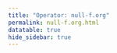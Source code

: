 ```yaml
---
title: "Operator: null-f.org"
permalink: null-f.org.html
datatable: true
hide_sidebar: true
---
```


<div>                        <script type="text/javascript">window.PlotlyConfig = {MathJaxConfig: 'local'};</script>
        <script charset="utf-8" src="https://cdn.plot.ly/plotly-2.20.0.min.js"></script>                <div id="c2c6d081-e515-4c2a-aa4f-e7578ab627fa" class="plotly-graph-div" style="height:100%; width:100%;"></div>            <script type="text/javascript">                                    window.PLOTLYENV=window.PLOTLYENV || {};                                    if (document.getElementById("c2c6d081-e515-4c2a-aa4f-e7578ab627fa")) {                    Plotly.newPlot(                        "c2c6d081-e515-4c2a-aa4f-e7578ab627fa",                        [{"name":"exit probability (%)","x":["2024-11-09","2024-11-10","2024-11-11","2024-11-12","2024-11-13","2024-11-14","2024-11-15","2024-11-16","2024-11-17","2024-11-18","2024-11-19","2024-11-20","2024-11-21","2024-11-22","2024-11-23","2024-11-24","2024-11-25","2024-11-26","2024-11-27","2024-11-28","2024-11-29","2024-11-30","2024-12-01","2024-12-02","2024-12-03","2024-12-04","2024-12-05","2024-12-06","2024-12-07","2024-12-08","2024-12-09","2024-12-10","2024-12-11","2024-12-12","2024-12-13","2024-12-14","2024-12-15","2024-12-16"],"y":[0.0,0.0,0.0,0.0,0.0,0.0,0.0,0.0,0.0,0.0,0.0,0.0,0.0,0.0,0.0,0.0,0.0,0.0,0.0,0.0,0.0,0.0,0.0,0.0,0.0,0.0,0.0,0.0,0.0,0.0,0.0,0.0,0.0,0.0,0.0,0.0,0.0,0.0],"type":"scatter","xaxis":"x","yaxis":"y"},{"name":"guard probability (%)","x":["2024-11-09","2024-11-10","2024-11-11","2024-11-12","2024-11-13","2024-11-14","2024-11-15","2024-11-16","2024-11-17","2024-11-18","2024-11-19","2024-11-20","2024-11-21","2024-11-22","2024-11-23","2024-11-24","2024-11-25","2024-11-26","2024-11-27","2024-11-28","2024-11-29","2024-11-30","2024-12-01","2024-12-02","2024-12-03","2024-12-04","2024-12-05","2024-12-06","2024-12-07","2024-12-08","2024-12-09","2024-12-10","2024-12-11","2024-12-12","2024-12-13","2024-12-14","2024-12-15","2024-12-16"],"y":[0.0,0.0,0.0,0.0,0.0,0.0,0.0,0.0,0.0,0.0,0.0,0.0,0.0,0.0,0.0,0.0,0.0,0.0,0.0,0.0,0.0,0.0,0.0,0.0,0.0,0.0,0.0,0.0,0.13,0.14,0.15,0.16,0.18,0.18,0.13,0.13,0.15,0.15],"type":"scatter","xaxis":"x","yaxis":"y"},{"name":"advertised bandwidth","x":["2024-11-09","2024-11-10","2024-11-11","2024-11-12","2024-11-13","2024-11-14","2024-11-15","2024-11-16","2024-11-17","2024-11-18","2024-11-19","2024-11-20","2024-11-21","2024-11-22","2024-11-23","2024-11-24","2024-11-25","2024-11-26","2024-11-27","2024-11-28","2024-11-29","2024-11-30","2024-12-01","2024-12-02","2024-12-03","2024-12-04","2024-12-05","2024-12-06","2024-12-07","2024-12-08","2024-12-09","2024-12-10","2024-12-11","2024-12-12","2024-12-13","2024-12-14","2024-12-15","2024-12-16"],"y":[0.0,0.02,0.02,0.02,0.02,0.02,0.03,0.03,0.03,0.04,0.04,0.07,0.1,0.1,0.18,0.18,0.22,0.22,0.22,0.4,0.46,0.84,0.89,1.0,1.06,1.14,1.39,1.41,1.55,1.56,1.56,1.62,1.62,1.58,1.58,2.1,2.14,2.14],"type":"scatter","xaxis":"x","yaxis":"y2"}],                        {"template":{"data":{"histogram2dcontour":[{"type":"histogram2dcontour","colorbar":{"outlinewidth":0,"ticks":""},"colorscale":[[0.0,"#0d0887"],[0.1111111111111111,"#46039f"],[0.2222222222222222,"#7201a8"],[0.3333333333333333,"#9c179e"],[0.4444444444444444,"#bd3786"],[0.5555555555555556,"#d8576b"],[0.6666666666666666,"#ed7953"],[0.7777777777777778,"#fb9f3a"],[0.8888888888888888,"#fdca26"],[1.0,"#f0f921"]]}],"choropleth":[{"type":"choropleth","colorbar":{"outlinewidth":0,"ticks":""}}],"histogram2d":[{"type":"histogram2d","colorbar":{"outlinewidth":0,"ticks":""},"colorscale":[[0.0,"#0d0887"],[0.1111111111111111,"#46039f"],[0.2222222222222222,"#7201a8"],[0.3333333333333333,"#9c179e"],[0.4444444444444444,"#bd3786"],[0.5555555555555556,"#d8576b"],[0.6666666666666666,"#ed7953"],[0.7777777777777778,"#fb9f3a"],[0.8888888888888888,"#fdca26"],[1.0,"#f0f921"]]}],"heatmap":[{"type":"heatmap","colorbar":{"outlinewidth":0,"ticks":""},"colorscale":[[0.0,"#0d0887"],[0.1111111111111111,"#46039f"],[0.2222222222222222,"#7201a8"],[0.3333333333333333,"#9c179e"],[0.4444444444444444,"#bd3786"],[0.5555555555555556,"#d8576b"],[0.6666666666666666,"#ed7953"],[0.7777777777777778,"#fb9f3a"],[0.8888888888888888,"#fdca26"],[1.0,"#f0f921"]]}],"heatmapgl":[{"type":"heatmapgl","colorbar":{"outlinewidth":0,"ticks":""},"colorscale":[[0.0,"#0d0887"],[0.1111111111111111,"#46039f"],[0.2222222222222222,"#7201a8"],[0.3333333333333333,"#9c179e"],[0.4444444444444444,"#bd3786"],[0.5555555555555556,"#d8576b"],[0.6666666666666666,"#ed7953"],[0.7777777777777778,"#fb9f3a"],[0.8888888888888888,"#fdca26"],[1.0,"#f0f921"]]}],"contourcarpet":[{"type":"contourcarpet","colorbar":{"outlinewidth":0,"ticks":""}}],"contour":[{"type":"contour","colorbar":{"outlinewidth":0,"ticks":""},"colorscale":[[0.0,"#0d0887"],[0.1111111111111111,"#46039f"],[0.2222222222222222,"#7201a8"],[0.3333333333333333,"#9c179e"],[0.4444444444444444,"#bd3786"],[0.5555555555555556,"#d8576b"],[0.6666666666666666,"#ed7953"],[0.7777777777777778,"#fb9f3a"],[0.8888888888888888,"#fdca26"],[1.0,"#f0f921"]]}],"surface":[{"type":"surface","colorbar":{"outlinewidth":0,"ticks":""},"colorscale":[[0.0,"#0d0887"],[0.1111111111111111,"#46039f"],[0.2222222222222222,"#7201a8"],[0.3333333333333333,"#9c179e"],[0.4444444444444444,"#bd3786"],[0.5555555555555556,"#d8576b"],[0.6666666666666666,"#ed7953"],[0.7777777777777778,"#fb9f3a"],[0.8888888888888888,"#fdca26"],[1.0,"#f0f921"]]}],"mesh3d":[{"type":"mesh3d","colorbar":{"outlinewidth":0,"ticks":""}}],"scatter":[{"fillpattern":{"fillmode":"overlay","size":10,"solidity":0.2},"type":"scatter"}],"parcoords":[{"type":"parcoords","line":{"colorbar":{"outlinewidth":0,"ticks":""}}}],"scatterpolargl":[{"type":"scatterpolargl","marker":{"colorbar":{"outlinewidth":0,"ticks":""}}}],"bar":[{"error_x":{"color":"#2a3f5f"},"error_y":{"color":"#2a3f5f"},"marker":{"line":{"color":"#E5ECF6","width":0.5},"pattern":{"fillmode":"overlay","size":10,"solidity":0.2}},"type":"bar"}],"scattergeo":[{"type":"scattergeo","marker":{"colorbar":{"outlinewidth":0,"ticks":""}}}],"scatterpolar":[{"type":"scatterpolar","marker":{"colorbar":{"outlinewidth":0,"ticks":""}}}],"histogram":[{"marker":{"pattern":{"fillmode":"overlay","size":10,"solidity":0.2}},"type":"histogram"}],"scattergl":[{"type":"scattergl","marker":{"colorbar":{"outlinewidth":0,"ticks":""}}}],"scatter3d":[{"type":"scatter3d","line":{"colorbar":{"outlinewidth":0,"ticks":""}},"marker":{"colorbar":{"outlinewidth":0,"ticks":""}}}],"scattermapbox":[{"type":"scattermapbox","marker":{"colorbar":{"outlinewidth":0,"ticks":""}}}],"scatterternary":[{"type":"scatterternary","marker":{"colorbar":{"outlinewidth":0,"ticks":""}}}],"scattercarpet":[{"type":"scattercarpet","marker":{"colorbar":{"outlinewidth":0,"ticks":""}}}],"carpet":[{"aaxis":{"endlinecolor":"#2a3f5f","gridcolor":"white","linecolor":"white","minorgridcolor":"white","startlinecolor":"#2a3f5f"},"baxis":{"endlinecolor":"#2a3f5f","gridcolor":"white","linecolor":"white","minorgridcolor":"white","startlinecolor":"#2a3f5f"},"type":"carpet"}],"table":[{"cells":{"fill":{"color":"#EBF0F8"},"line":{"color":"white"}},"header":{"fill":{"color":"#C8D4E3"},"line":{"color":"white"}},"type":"table"}],"barpolar":[{"marker":{"line":{"color":"#E5ECF6","width":0.5},"pattern":{"fillmode":"overlay","size":10,"solidity":0.2}},"type":"barpolar"}],"pie":[{"automargin":true,"type":"pie"}]},"layout":{"autotypenumbers":"strict","colorway":["#636efa","#EF553B","#00cc96","#ab63fa","#FFA15A","#19d3f3","#FF6692","#B6E880","#FF97FF","#FECB52"],"font":{"color":"#2a3f5f"},"hovermode":"closest","hoverlabel":{"align":"left"},"paper_bgcolor":"white","plot_bgcolor":"#E5ECF6","polar":{"bgcolor":"#E5ECF6","angularaxis":{"gridcolor":"white","linecolor":"white","ticks":""},"radialaxis":{"gridcolor":"white","linecolor":"white","ticks":""}},"ternary":{"bgcolor":"#E5ECF6","aaxis":{"gridcolor":"white","linecolor":"white","ticks":""},"baxis":{"gridcolor":"white","linecolor":"white","ticks":""},"caxis":{"gridcolor":"white","linecolor":"white","ticks":""}},"coloraxis":{"colorbar":{"outlinewidth":0,"ticks":""}},"colorscale":{"sequential":[[0.0,"#0d0887"],[0.1111111111111111,"#46039f"],[0.2222222222222222,"#7201a8"],[0.3333333333333333,"#9c179e"],[0.4444444444444444,"#bd3786"],[0.5555555555555556,"#d8576b"],[0.6666666666666666,"#ed7953"],[0.7777777777777778,"#fb9f3a"],[0.8888888888888888,"#fdca26"],[1.0,"#f0f921"]],"sequentialminus":[[0.0,"#0d0887"],[0.1111111111111111,"#46039f"],[0.2222222222222222,"#7201a8"],[0.3333333333333333,"#9c179e"],[0.4444444444444444,"#bd3786"],[0.5555555555555556,"#d8576b"],[0.6666666666666666,"#ed7953"],[0.7777777777777778,"#fb9f3a"],[0.8888888888888888,"#fdca26"],[1.0,"#f0f921"]],"diverging":[[0,"#8e0152"],[0.1,"#c51b7d"],[0.2,"#de77ae"],[0.3,"#f1b6da"],[0.4,"#fde0ef"],[0.5,"#f7f7f7"],[0.6,"#e6f5d0"],[0.7,"#b8e186"],[0.8,"#7fbc41"],[0.9,"#4d9221"],[1,"#276419"]]},"xaxis":{"gridcolor":"white","linecolor":"white","ticks":"","title":{"standoff":15},"zerolinecolor":"white","automargin":true,"zerolinewidth":2},"yaxis":{"gridcolor":"white","linecolor":"white","ticks":"","title":{"standoff":15},"zerolinecolor":"white","automargin":true,"zerolinewidth":2},"scene":{"xaxis":{"backgroundcolor":"#E5ECF6","gridcolor":"white","linecolor":"white","showbackground":true,"ticks":"","zerolinecolor":"white","gridwidth":2},"yaxis":{"backgroundcolor":"#E5ECF6","gridcolor":"white","linecolor":"white","showbackground":true,"ticks":"","zerolinecolor":"white","gridwidth":2},"zaxis":{"backgroundcolor":"#E5ECF6","gridcolor":"white","linecolor":"white","showbackground":true,"ticks":"","zerolinecolor":"white","gridwidth":2}},"shapedefaults":{"line":{"color":"#2a3f5f"}},"annotationdefaults":{"arrowcolor":"#2a3f5f","arrowhead":0,"arrowwidth":1},"geo":{"bgcolor":"white","landcolor":"#E5ECF6","subunitcolor":"white","showland":true,"showlakes":true,"lakecolor":"white"},"title":{"x":0.05},"mapbox":{"style":"light"}}},"xaxis":{"anchor":"y","domain":[0.0,0.94],"rangeselector":{"buttons":[{"count":7,"label":"week","step":"day","stepmode":"backward"},{"count":1,"label":"month","step":"month","stepmode":"backward"},{"count":6,"label":"6 months","step":"month","stepmode":"backward"},{"count":1,"label":"year","step":"year","stepmode":"backward"},{"step":"all"}]}},"yaxis":{"anchor":"x","domain":[0.0,1.0],"title":{"text":"exit / guard probability"},"ticksuffix":"%","rangemode":"nonnegative"},"yaxis2":{"anchor":"x","overlaying":"y","side":"right","title":{"text":"advertised bandwidth"},"ticksuffix":" Gbit/s","rangemode":"nonnegative"},"hovermode":"x"},                        {"responsive": true}                    )                };                            </script>        </div>

Only proven relays are included in the graph and table. A proven relay claims to be part of a domain
and can be verified to be part of it via the
["well-known" URL or DNS records](https://nusenu.github.io/ContactInfo-Information-Sharing-Specification/#proof).

<div class="datatable-begin"></div>

| Nickname                                                          |   Mbit/s | Exit   | IPv4                                                     | IPv6                                                                                             | First Seen   | Tor Version   | AS Name                                    |
|:------------------------------------------------------------------|---------:|:-------|:---------------------------------------------------------|:-------------------------------------------------------------------------------------------------|:-------------|:--------------|:-------------------------------------------|
| [chlorine](w/relay/03DDCFE6A89ACB576D2B0304E25516C2E89417C8.html) |       59 | N      | [23.184.48.48](https://stat.ripe.net/23.184.48.48)       | [2602:fc24:18:30d2::1](https://stat.ripe.net/2602:fc24:18:30d2::1)                               | 2024-11-09   | 0.4.8.13      | [IncogNET LLC](w/as_number/AS210630)       |
| [ozone](w/relay/04743BDBF750E75477ACDE3861BD8FBF53D1C9EE.html)    |       56 | N      | [107.174.34.30](https://stat.ripe.net/107.174.34.30)     | None                                                                                             | 2024-12-12   | 0.4.8.13      | [HostPapa](w/as_number/AS36352)            |
| [titanium](w/relay/1EC4FAEC2478CCC13F71AA6C43285A467E23137D.html) |      200 | N      | [2.59.254.198](https://stat.ripe.net/2.59.254.198)       | [2a06:5b83:2:4::c7f6:a7d2](https://stat.ripe.net/2a06:5b83:2:4::c7f6:a7d2)                       | 2024-11-28   | 0.4.8.10      | [HostSlim B.V.](w/as_number/AS207083)      |
| [ruby](w/relay/2B0FCB3B12FBA42B173ED4342CF3E05B3CFCB1BF.html)     |       91 | N      | [185.85.241.119](https://stat.ripe.net/185.85.241.119)   | None                                                                                             | 2024-11-27   | 0.4.8.10      | [MASSIVEGRID LTD](w/as_number/AS49683)     |
| [titanium](w/relay/32B5554252A245C07F2DDE73913AD3EFA109E7ED.html) |      209 | N      | [2.59.254.198](https://stat.ripe.net/2.59.254.198)       | [2a06:5b83:2:4::c7f6:a7d2](https://stat.ripe.net/2a06:5b83:2:4::c7f6:a7d2)                       | 2024-11-28   | 0.4.8.10      | [HostSlim B.V.](w/as_number/AS207083)      |
| [carbon](w/relay/355601DA1CC47391F0FF78804174854E1399ECC3.html)   |       22 | N      | [205.185.127.180](https://stat.ripe.net/205.185.127.180) | [2605:6400:20:b0:c05d:ccd4:db99:babe](https://stat.ripe.net/2605:6400:20:b0:c05d:ccd4:db99:babe) | 2024-11-20   | 0.4.8.13      | [FranTech Solutions](w/as_number/AS53667)  |
| [chlorine](w/relay/3A1FD858806C5785602750124FA6160890C82C62.html) |       32 | N      | [23.184.48.48](https://stat.ripe.net/23.184.48.48)       | [2602:fc24:18:30d2::1](https://stat.ripe.net/2602:fc24:18:30d2::1)                               | 2024-11-28   | 0.4.8.13      | [IncogNET LLC](w/as_number/AS210630)       |
| [granite](w/relay/48DBBAFB0B2613A415F9B5D62069632DD008A026.html)  |      120 | N      | [45.141.215.226](https://stat.ripe.net/45.141.215.226)   | [2a12:a800:2:1:45:141:215:226](https://stat.ripe.net/2a12:a800:2:1:45:141:215:226)               | 2024-11-22   | 0.4.8.10      | [1337 Services GmbH](w/as_number/AS210558) |
| [angel](w/relay/490A07424D84A8A0D0895CBBAB1B418B66D0CCF7.html)    |       21 | N      | [108.181.21.99](https://stat.ripe.net/108.181.21.99)     | [2604:6600::4ce](https://stat.ripe.net/2604:6600::4ce)                                           | 2024-12-12   | 0.4.8.13      | [Psychz Networks](w/as_number/AS40676)     |
| [ozone](w/relay/4CCD0BBF3B24D23CFB3CAB74999477327A06BFBA.html)    |       39 | N      | [107.174.34.30](https://stat.ripe.net/107.174.34.30)     | None                                                                                             | 2024-11-18   | 0.4.8.13      | [HostPapa](w/as_number/AS36352)            |
| [granite](w/relay/585F91724DD4950CC1BCB59FF90DEA8ECA8D5A1D.html)  |       54 | N      | [45.141.215.226](https://stat.ripe.net/45.141.215.226)   | [2a12:a800:2:1:45:141:215:226](https://stat.ripe.net/2a12:a800:2:1:45:141:215:226)               | 2024-12-12   | 0.4.8.10      | [1337 Services GmbH](w/as_number/AS210558) |
| [granite](w/relay/59D28F584EE49ECE0922C896E6098233CDDDFA2A.html)  |      119 | N      | [45.141.215.226](https://stat.ripe.net/45.141.215.226)   | [2a12:a800:2:1:45:141:215:226](https://stat.ripe.net/2a12:a800:2:1:45:141:215:226)               | 2024-11-22   | 0.4.8.10      | [1337 Services GmbH](w/as_number/AS210558) |
| [chlorine](w/relay/5B01F84561DB81C0D985899B2BB5A9E7E92541D6.html) |       59 | N      | [23.184.48.48](https://stat.ripe.net/23.184.48.48)       | [2602:fc24:18:30d2::1](https://stat.ripe.net/2602:fc24:18:30d2::1)                               | 2024-12-12   | 0.4.8.13      | [IncogNET LLC](w/as_number/AS210630)       |
| [angel](w/relay/6575A489E8A41EEEAA44B9B16EC3D0F5D3414B20.html)    |       17 | N      | [108.181.21.99](https://stat.ripe.net/108.181.21.99)     | [2604:6600::4ce](https://stat.ripe.net/2604:6600::4ce)                                           | 2024-12-12   | 0.4.8.13      | [Psychz Networks](w/as_number/AS40676)     |
| [granite](w/relay/6F60C79EA9A2542B0CD3F8E78DDC04A073F7C7A1.html)  |       42 | N      | [45.141.215.226](https://stat.ripe.net/45.141.215.226)   | [2a12:a800:2:1:45:141:215:226](https://stat.ripe.net/2a12:a800:2:1:45:141:215:226)               | 2024-12-12   | 0.4.8.10      | [1337 Services GmbH](w/as_number/AS210558) |
| [carbon](w/relay/733A3B34BAFB6522D3FA391EE260F9CCFD13E752.html)   |       22 | N      | [205.185.127.180](https://stat.ripe.net/205.185.127.180) | [2605:6400:20:b0:c05d:ccd4:db99:babe](https://stat.ripe.net/2605:6400:20:b0:c05d:ccd4:db99:babe) | 2024-11-27   | 0.4.8.13      | [FranTech Solutions](w/as_number/AS53667)  |
| [granite](w/relay/7514A25C504B379A9C8B2D82443A77CB5133B633.html)  |       78 | N      | [45.141.215.226](https://stat.ripe.net/45.141.215.226)   | [2a12:a800:2:1:45:141:215:226](https://stat.ripe.net/2a12:a800:2:1:45:141:215:226)               | 2024-11-27   | 0.4.8.10      | [1337 Services GmbH](w/as_number/AS210558) |
| [ruby](w/relay/753243BE8ADFC2C0481DFF8C965865FFD83D8D96.html)     |      100 | N      | [185.85.241.119](https://stat.ripe.net/185.85.241.119)   | None                                                                                             | 2024-11-27   | 0.4.8.10      | [MASSIVEGRID LTD](w/as_number/AS49683)     |
| [carbon](w/relay/810114F155FBF1C989CC011ED1E624608763D681.html)   |       28 | N      | [205.185.127.180](https://stat.ripe.net/205.185.127.180) | [2605:6400:20:b0:c05d:ccd4:db99:babe](https://stat.ripe.net/2605:6400:20:b0:c05d:ccd4:db99:babe) | 2024-11-20   | 0.4.8.13      | [FranTech Solutions](w/as_number/AS53667)  |
| [granite](w/relay/863C7AC7342C05D511A3609091D15CF0311E4C75.html)  |       41 | N      | [45.141.215.226](https://stat.ripe.net/45.141.215.226)   | [2a12:a800:2:1:45:141:215:226](https://stat.ripe.net/2a12:a800:2:1:45:141:215:226)               | 2024-12-12   | 0.4.8.10      | [1337 Services GmbH](w/as_number/AS210558) |
| [granite](w/relay/87186CE6DD0EB4A70A574FE59F509A6EF0D1553A.html)  |       40 | N      | [45.141.215.226](https://stat.ripe.net/45.141.215.226)   | [2a12:a800:2:1:45:141:215:226](https://stat.ripe.net/2a12:a800:2:1:45:141:215:226)               | 2024-12-12   | 0.4.8.10      | [1337 Services GmbH](w/as_number/AS210558) |
| [chlorine](w/relay/8B971DF7925287FC90AD437F0CA702756EDA5CE2.html) |       25 | N      | [23.184.48.48](https://stat.ripe.net/23.184.48.48)       | [2602:fc24:18:30d2::1](https://stat.ripe.net/2602:fc24:18:30d2::1)                               | 2024-12-12   | 0.4.8.13      | [IncogNET LLC](w/as_number/AS210630)       |
| [ozone](w/relay/950A888EE8E0C08B2666ED6EB42AB17E27186070.html)    |       47 | N      | [107.174.34.30](https://stat.ripe.net/107.174.34.30)     | None                                                                                             | 2024-12-12   | 0.4.8.13      | [HostPapa](w/as_number/AS36352)            |
| [ozone](w/relay/A4463BE16E61D055904F7F62068B6D4E2DF90749.html)    |       28 | N      | [107.174.34.30](https://stat.ripe.net/107.174.34.30)     | None                                                                                             | 2024-12-12   | 0.4.8.13      | [HostPapa](w/as_number/AS36352)            |
| [granite](w/relay/B4CA653657FBE0B4A951F51FC42D9DB10AD51485.html)  |       58 | N      | [45.141.215.226](https://stat.ripe.net/45.141.215.226)   | [2a12:a800:2:1:45:141:215:226](https://stat.ripe.net/2a12:a800:2:1:45:141:215:226)               | 2024-12-12   | 0.4.8.10      | [1337 Services GmbH](w/as_number/AS210558) |
| [titanium](w/relay/B9206059AE65B28BACDD44646F0D5DE6F933EB86.html) |      199 | N      | [2.59.254.198](https://stat.ripe.net/2.59.254.198)       | [2a06:5b83:2:4::c7f6:a7d2](https://stat.ripe.net/2a06:5b83:2:4::c7f6:a7d2)                       | 2024-11-28   | 0.4.8.10      | [HostSlim B.V.](w/as_number/AS207083)      |
| [ozone](w/relay/B97FDD31C9096E22E37F22F07ECF96C44696B248.html)    |       38 | N      | [107.174.34.30](https://stat.ripe.net/107.174.34.30)     | None                                                                                             | 2024-11-28   | 0.4.8.13      | [HostPapa](w/as_number/AS36352)            |
| [chlorine](w/relay/C3296D88B0121350BB3A3A610FCE639968A719F2.html) |       22 | N      | [23.184.48.48](https://stat.ripe.net/23.184.48.48)       | [2602:fc24:18:30d2::1](https://stat.ripe.net/2602:fc24:18:30d2::1)                               | 2024-12-12   | 0.4.8.13      | [IncogNET LLC](w/as_number/AS210630)       |
| [angel](w/relay/C78A62E01398A147C1978D78F2E265EA8CB3D945.html)    |       14 | N      | [108.181.21.99](https://stat.ripe.net/108.181.21.99)     | [2604:6600::4ce](https://stat.ripe.net/2604:6600::4ce)                                           | 2024-12-12   | 0.4.8.13      | [Psychz Networks](w/as_number/AS40676)     |
| [angel](w/relay/DA1D5B446D2C158AC26B5793BDF7C409C978272C.html)    |       19 | N      | [108.181.21.99](https://stat.ripe.net/108.181.21.99)     | [2604:6600::4ce](https://stat.ripe.net/2604:6600::4ce)                                           | 2024-12-12   | 0.4.8.13      | [Psychz Networks](w/as_number/AS40676)     |
| [angel](w/relay/DD0DC55CD2BEDB21A9070B53D2CBD59C29D7B77C.html)    |       19 | N      | [108.181.21.99](https://stat.ripe.net/108.181.21.99)     | [2604:6600::4ce](https://stat.ripe.net/2604:6600::4ce)                                           | 2024-12-12   | 0.4.8.13      | [Psychz Networks](w/as_number/AS40676)     |
| [granite](w/relay/FADE61722762DD17D016E55C120E1EC547EDE6B1.html)  |      103 | N      | [45.141.215.226](https://stat.ripe.net/45.141.215.226)   | [2a12:a800:2:1:45:141:215:226](https://stat.ripe.net/2a12:a800:2:1:45:141:215:226)               | 2024-11-27   | 0.4.8.10      | [1337 Services GmbH](w/as_number/AS210558) |
| [ruby](w/relay/FBB0C9E5C07025371620F8C4795D3AD4FE966664.html)     |      110 | N      | [185.85.241.119](https://stat.ripe.net/185.85.241.119)   | None                                                                                             | 2024-11-27   | 0.4.8.10      | [MASSIVEGRID LTD](w/as_number/AS49683)     |

<div class="datatable-end"></div> 